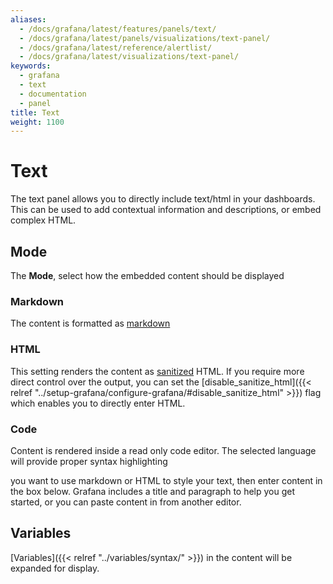 ```yaml
---
aliases:
  - /docs/grafana/latest/features/panels/text/
  - /docs/grafana/latest/panels/visualizations/text-panel/
  - /docs/grafana/latest/reference/alertlist/
  - /docs/grafana/latest/visualizations/text-panel/
keywords:
  - grafana
  - text
  - documentation
  - panel
title: Text
weight: 1100
---
```


# Text

The text panel allows you to directly include text/html in your dashboards. This can be used to add contextual information and descriptions, or embed complex HTML.

## Mode

The **Mode**, select how the embedded content should be displayed

### Markdown

The content is formatted as [markdown](https://en.wikipedia.org/wiki/Markdown)

### HTML

This setting renders the content as [sanitized](https://github.com/grafana/grafana/blob/code-in-text-panel/packages/grafana-data/src/text/sanitize.ts) HTML. If you require more direct control over the output, you can set the 
[disable_sanitize_html]({{< relref "../setup-grafana/configure-grafana/#disable_sanitize_html" >}}) flag which enables you to directly enter HTML.

### Code

Content is rendered inside a read only code editor. The selected language will provide proper syntax highlighting

you want to use markdown or HTML to style your text, then enter content in the box below. Grafana includes a title and paragraph to help you get started, or you can paste content in from another editor.

## Variables

[Variables]({{< relref "../variables/syntax/" >}}) in the content will be expanded for display.
